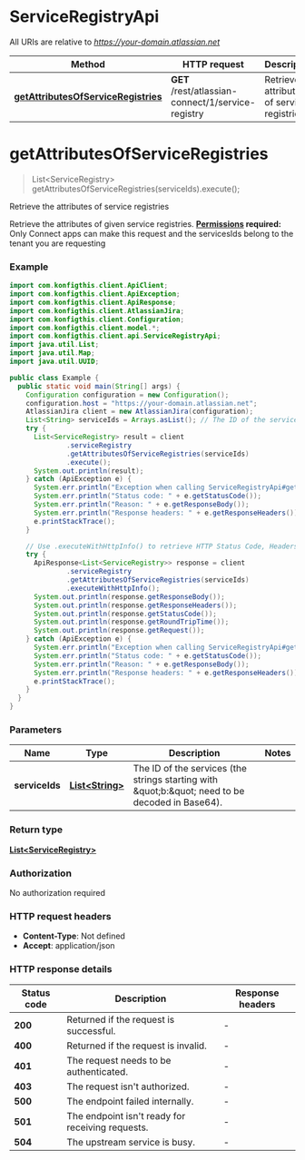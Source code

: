 # ServiceRegistryApi

All URIs are relative to *https://your-domain.atlassian.net*

| Method | HTTP request | Description |
|------------- | ------------- | -------------|
| [**getAttributesOfServiceRegistries**](ServiceRegistryApi.md#getAttributesOfServiceRegistries) | **GET** /rest/atlassian-connect/1/service-registry | Retrieve the attributes of service registries |


<a name="getAttributesOfServiceRegistries"></a>
# **getAttributesOfServiceRegistries**
> List&lt;ServiceRegistry&gt; getAttributesOfServiceRegistries(serviceIds).execute();

Retrieve the attributes of service registries

Retrieve the attributes of given service registries.  **[Permissions](https://dac-static.atlassian.com) required:** Only Connect apps can make this request and the servicesIds belong to the tenant you are requesting

### Example
```java
import com.konfigthis.client.ApiClient;
import com.konfigthis.client.ApiException;
import com.konfigthis.client.ApiResponse;
import com.konfigthis.client.AtlassianJira;
import com.konfigthis.client.Configuration;
import com.konfigthis.client.model.*;
import com.konfigthis.client.api.ServiceRegistryApi;
import java.util.List;
import java.util.Map;
import java.util.UUID;

public class Example {
  public static void main(String[] args) {
    Configuration configuration = new Configuration();
    configuration.host = "https://your-domain.atlassian.net";
    AtlassianJira client = new AtlassianJira(configuration);
    List<String> serviceIds = Arrays.asList(); // The ID of the services (the strings starting with \"b:\" need to be decoded in Base64).
    try {
      List<ServiceRegistry> result = client
              .serviceRegistry
              .getAttributesOfServiceRegistries(serviceIds)
              .execute();
      System.out.println(result);
    } catch (ApiException e) {
      System.err.println("Exception when calling ServiceRegistryApi#getAttributesOfServiceRegistries");
      System.err.println("Status code: " + e.getStatusCode());
      System.err.println("Reason: " + e.getResponseBody());
      System.err.println("Response headers: " + e.getResponseHeaders());
      e.printStackTrace();
    }

    // Use .executeWithHttpInfo() to retrieve HTTP Status Code, Headers and Request
    try {
      ApiResponse<List<ServiceRegistry>> response = client
              .serviceRegistry
              .getAttributesOfServiceRegistries(serviceIds)
              .executeWithHttpInfo();
      System.out.println(response.getResponseBody());
      System.out.println(response.getResponseHeaders());
      System.out.println(response.getStatusCode());
      System.out.println(response.getRoundTripTime());
      System.out.println(response.getRequest());
    } catch (ApiException e) {
      System.err.println("Exception when calling ServiceRegistryApi#getAttributesOfServiceRegistries");
      System.err.println("Status code: " + e.getStatusCode());
      System.err.println("Reason: " + e.getResponseBody());
      System.err.println("Response headers: " + e.getResponseHeaders());
      e.printStackTrace();
    }
  }
}

```

### Parameters

| Name | Type | Description  | Notes |
|------------- | ------------- | ------------- | -------------|
| **serviceIds** | [**List&lt;String&gt;**](String.md)| The ID of the services (the strings starting with \&quot;b:\&quot; need to be decoded in Base64). | |

### Return type

[**List&lt;ServiceRegistry&gt;**](ServiceRegistry.md)

### Authorization

No authorization required

### HTTP request headers

 - **Content-Type**: Not defined
 - **Accept**: application/json

### HTTP response details
| Status code | Description | Response headers |
|-------------|-------------|------------------|
| **200** | Returned if the request is successful. |  -  |
| **400** | Returned if the request is invalid. |  -  |
| **401** | The request needs to be authenticated. |  -  |
| **403** | The request isn&#39;t authorized. |  -  |
| **500** | The endpoint failed internally. |  -  |
| **501** | The endpoint isn&#39;t ready for receiving requests. |  -  |
| **504** | The upstream service is busy. |  -  |

